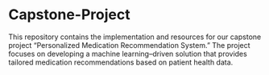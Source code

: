 # Capstone-Project
This repository contains the implementation and resources for our capstone project “Personalized Medication Recommendation System.” The project focuses on developing a machine learning–driven solution that provides tailored medication recommendations based on patient health data.

